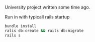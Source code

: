 University project written some time ago.

Run in with typicall rails startup

```bash
bundle install
ralis db:create && rails db:migrate
rails s
```
